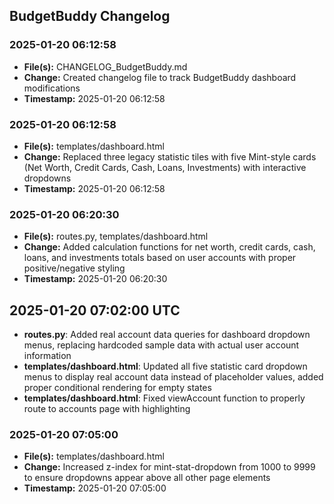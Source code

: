 ## BudgetBuddy Changelog

### 2025-01-20 06:12:58
- **File(s):** CHANGELOG_BudgetBuddy.md
- **Change:** Created changelog file to track BudgetBuddy dashboard modifications
- **Timestamp:** 2025-01-20 06:12:58

### 2025-01-20 06:12:58
- **File(s):** templates/dashboard.html
- **Change:** Replaced three legacy statistic tiles with five Mint-style cards (Net Worth, Credit Cards, Cash, Loans, Investments) with interactive dropdowns
- **Timestamp:** 2025-01-20 06:12:58

### 2025-01-20 06:20:30
- **File(s):** routes.py, templates/dashboard.html
- **Change:** Added calculation functions for net worth, credit cards, cash, loans, and investments totals based on user accounts with proper positive/negative styling
- **Timestamp:** 2025-01-20 06:20:30
## 2025-01-20 07:02:00 UTC

- **routes.py**: Added real account data queries for dashboard dropdown menus, replacing hardcoded sample data with actual user account information
- **templates/dashboard.html**: Updated all five statistic card dropdown menus to display real account data instead of placeholder values, added proper conditional rendering for empty states
- **templates/dashboard.html**: Fixed viewAccount function to properly route to accounts page with highlighting

### 2025-01-20 07:05:00
- **File(s):** templates/dashboard.html
- **Change:** Increased z-index for mint-stat-dropdown from 1000 to 9999 to ensure dropdowns appear above all other page elements
- **Timestamp:** 2025-01-20 07:05:00

